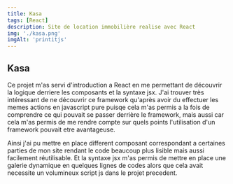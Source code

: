 ```yaml
---
title: Kasa
tags: [React]
description: Site de location immobilière realise avec React
img: './kasa.png'
imgAlt: 'printitjs'
---
```


## Kasa

Ce projet m'as servi d'introduction a React en me permettant de découvrir la logique derriere les composants et la syntaxe jsx. J'ai trouver très intéressant de ne découvrir ce framework qu'après avoir du effectuer les memes actions en javascript pure puisqe cela m'as permis a la fois de comprendre ce qui pouvait se passer derrière le framework, mais aussi car cela m'as permis de me rendre compte sur quels points l'utilisation d'un framework pouvait etre avantageuse.

Ainsi j'ai pu mettre en place different composant correspondant a certaines parties de mon site rendant le code beaucoup plus lisible mais aussi facilement réutilisable. Et la syntaxe jsx m'as permis de mettre en place une galerie dynamique en quelques lignes de codes alors que cela avait necessite un volumineux script js dans le projet precedent.
